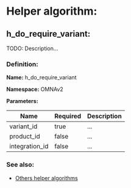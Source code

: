 # Helper algorithm:

## h_do_require_variant:

TODO: Description...
    
### Definition:

**Name:** h_do_require_variant

**Namespace:** OMNAv2

**Parameters:**

| Name | Required | Description |
| --- | --- | --- |
| variant_id | true | ... |
| product_id | false | ... |
| integration_id | false | ... |

### See also:
* [Others helper algorithms](overview?id=h_do_require_variant)